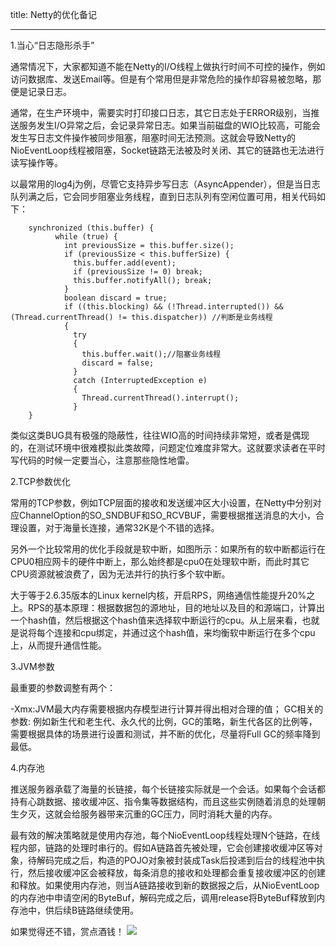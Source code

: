 title: Netty的优化备记

---

1.当心“日志隐形杀手”

通常情况下，大家都知道不能在Netty的I/O线程上做执行时间不可控的操作，例如访问数据库、发送Email等。但是有个常用但是非常危险的操作却容易被忽略，那便是记录日志。

通常，在生产环境中，需要实时打印接口日志，其它日志处于ERROR级别，当推送服务发生I/O异常之后，会记录异常日志。如果当前磁盘的WIO比较高，可能会发生写日志文件操作被同步阻塞，阻塞时间无法预测。这就会导致Netty的NioEventLoop线程被阻塞，Socket链路无法被及时关闭、其它的链路也无法进行读写操作等。

<!-- more -->

以最常用的log4j为例，尽管它支持异步写日志（AsyncAppender），但是当日志队列满之后，它会同步阻塞业务线程，直到日志队列有空闲位置可用，相关代码如下：

        synchronized (this.buffer) {
              while (true) {
                int previousSize = this.buffer.size();
                if (previousSize < this.bufferSize) {
                  this.buffer.add(event);
                  if (previousSize != 0) break;
                  this.buffer.notifyAll(); break;
                }
                boolean discard = true;
                if ((this.blocking) && (!Thread.interrupted()) && (Thread.currentThread() != this.dispatcher)) //判断是业务线程
                {
                  try
                  {
                    this.buffer.wait();//阻塞业务线程
                    discard = false;
                  }
                  catch (InterruptedException e)
                  {
                    Thread.currentThread().interrupt();
                  }
        }
类似这类BUG具有极强的隐蔽性，往往WIO高的时间持续非常短，或者是偶现的，在测试环境中很难模拟此类故障，问题定位难度非常大。这就要求读者在平时写代码的时候一定要当心，注意那些隐性地雷。

2.TCP参数优化

常用的TCP参数，例如TCP层面的接收和发送缓冲区大小设置，在Netty中分别对应ChannelOption的SO_SNDBUF和SO_RCVBUF，需要根据推送消息的大小，合理设置，对于海量长连接，通常32K是个不错的选择。

另外一个比较常用的优化手段就是软中断，如图所示：如果所有的软中断都运行在CPU0相应网卡的硬件中断上，那么始终都是cpu0在处理软中断，而此时其它CPU资源就被浪费了，因为无法并行的执行多个软中断。

大于等于2.6.35版本的Linux kernel内核，开启RPS，网络通信性能提升20%之上。RPS的基本原理：根据数据包的源地址，目的地址以及目的和源端口，计算出一个hash值，然后根据这个hash值来选择软中断运行的cpu。从上层来看，也就是说将每个连接和cpu绑定，并通过这个hash值，来均衡软中断运行在多个cpu上，从而提升通信性能。

3.JVM参数

最重要的参数调整有两个：

-Xmx:JVM最大内存需要根据内存模型进行计算并得出相对合理的值；
GC相关的参数: 例如新生代和老生代、永久代的比例，GC的策略，新生代各区的比例等，需要根据具体的场景进行设置和测试，并不断的优化，尽量将Full GC的频率降到最低。

4.内存池

推送服务器承载了海量的长链接，每个长链接实际就是一个会话。如果每个会话都持有心跳数据、接收缓冲区、指令集等数据结构，而且这些实例随着消息的处理朝生夕灭，这就会给服务器带来沉重的GC压力，同时消耗大量的内存。

最有效的解决策略就是使用内存池，每个NioEventLoop线程处理N个链路，在线程内部，链路的处理时串行的。假如A链路首先被处理，它会创建接收缓冲区等对象，待解码完成之后，构造的POJO对象被封装成Task后投递到后台的线程池中执行，然后接收缓冲区会被释放，每条消息的接收和处理都会重复接收缓冲区的创建和释放。如果使用内存池，则当A链路接收到新的数据报之后，从NioEventLoop的内存池中申请空闲的ByteBuf，解码完成之后，调用release将ByteBuf释放到内存池中，供后续B链路继续使用。



如果觉得还不错，赏点酒钱！
![](/images/aex068188cqwy9xbxa3oc07.png)
